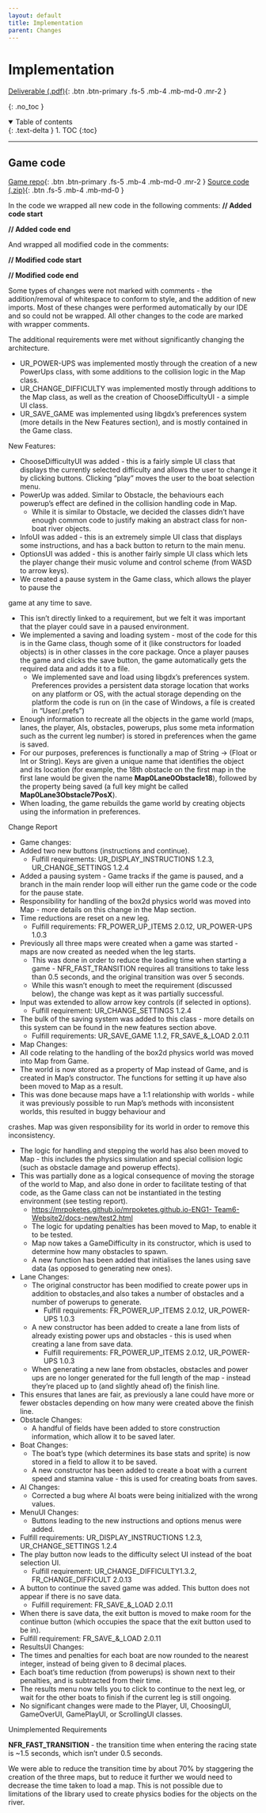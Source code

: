 ```yaml
---
layout: default
title: Implementation
parent: Changes
---
```


# Implementation

[Deliverable (.pdf)](../assets/deliverables-new/Impl2.pdf){: .btn .btn-primary .fs-5 .mb-4 .mb-md-0 .mr-2 }

{: .no_toc }

<details open markdown="block">
  <summary>
    Table of contents
  </summary>
  {: .text-delta }
1. TOC
{:toc}
</details>

---

## Game code

[Game repo](https://github.com/MrPoketes/ENG1-TEAM6-ASSESSMENT-2){: .btn .btn-primary .fs-5 .mb-4 .mb-md-0 .mr-2 } [Source code (.zip)](../assets/deliverables-new/sourceCode.zip){: .btn .fs-5 .mb-4 .mb-md-0 }

In the code we wrapped all new code in the following comments: **// Added code start**

**// Added code end**

And wrapped all modified code in the comments:

**// Modified code start**

**// Modified code end**

Some types of changes were not marked with comments - the addition/removal of whitespace to conform to style, and the addition of new imports. Most of these changes were performed automatically by our IDE and so could not be wrapped. All other changes to the code are marked with wrapper comments.

The additional requirements were met without significantly changing the architecture.

- UR_POWER-UPS was implemented mostly through the creation of a new PowerUps class, with some additions to the collision logic in the Map class.
- UR_CHANGE_DIFFICULTY was implemented mostly through additions to the Map class, as well as the creation of ChooseDifficultyUI - a simple UI class.
- UR_SAVE_GAME was implemented using libgdx’s preferences system (more details in the New Features section), and is mostly contained in the Game class.

New Features:

- ChooseDifficultyUI was added - this is a fairly simple UI class that displays the currently selected difficulty and allows the user to change it by clicking buttons. Clicking “play” moves the user to the boat selection menu.
- PowerUp was added. Similar to Obstacle, the behaviours each powerup’s effect are defined in the collision handling code in Map.
  - While it is similar to Obstacle, we decided the classes didn’t have enough common code to justify making an abstract class for non-boat river objects.
- InfoUI was added - this is an extremely simple UI class that displays some instructions, and has a back button to return to the main menu.
- OptionsUI was added - this is another fairly simple UI class which lets the player change their music volume and control scheme (from WASD to arrow keys).
- We created a pause system in the Game class, which allows the player to pause the

game at any time to save.

- This isn’t directly linked to a requirement, but we felt it was important that the player could save in a paused environment.
- We implemented a saving and loading system - most of the code for this is in the Game class, though some of it (like constructors for loaded objects) is in other classes in the core package. Once a player pauses the game and clicks the save button, the game automatically gets the required data and adds it to a file.
  - We implemented save and load using libgdx’s preferences system. Preferences provides a persistent data storage location that works on any platform or OS, with the actual storage depending on the platform the code is run on (in the case of Windows, a file is created in “User/.prefs”)
- Enough information to recreate all the objects in the game world (maps, lanes, the player, AIs, obstacles, powerups, plus some meta information such as the current leg number) is stored in preferences when the game is saved.
- For our purposes, preferences is functionally a map of String -> (Float or Int or String). Keys are given a unique name that identifies the object and its location (for example, the 18th obstacle on the first map in the first lane would be given the name **Map0Lane0Obstacle18**), followed by the property being saved (a full key might be called **Map0Lane3Obstacle7PosX**).
- When loading, the game rebuilds the game world by creating objects using the information in preferences.

Change Report

- Game changes:
- Added two new buttons (instructions and continue).
  - Fulfill requirements: UR_DISPLAY_INSTRUCTIONS 1.2.3, UR_CHANGE_SETTINGS 1.2.4
- Added a pausing system - Game tracks if the game is paused, and a branch in the main render loop will either run the game code or the code for the pause state.
- Responsibility for handling of the box2d physics world was moved into Map - more details on this change in the Map section.
- Time reductions are reset on a new leg.
  - Fulfill requirements: FR_POWER_UP_ITEMS 2.0.12, UR_POWER-UPS 1.0.3
- Previously all three maps were created when a game was started - maps are now created as needed when the leg starts.
  - This was done in order to reduce the loading time when starting a game - NFR_FAST_TRANSITION requires all transitions to take less than 0.5 seconds, and the original transition was over 5 seconds.
  - While this wasn’t enough to meet the requirement (discussed below), the change was kept as it was partially successful.
- Input was extended to allow arrow key controls (if selected in options).
  - Fulfill requirement: UR_CHANGE_SETTINGS 1.2.4
- The bulk of the saving system was added to this class - more details on this system can be found in the new features section above.
  - Fulfill requirements: UR_SAVE_GAME 1.1.2, FR_SAVE\_&_LOAD 2.0.11
- Map Changes:
- All code relating to the handling of the box2d physics world was moved into Map from Game.
- The world is now stored as a property of Map instead of Game, and is created in Map’s constructor. The functions for setting it up have also been moved to Map as a result.
- This was done because maps have a 1:1 relationship with worlds - while it was previously possible to run Map’s methods with inconsistent worlds, this resulted in buggy behaviour and

crashes. Map was given responsibility for its world in order to remove this inconsistency.

- The logic for handling and stepping the world has also been moved to Map - this includes the physics simulation and special collision logic (such as obstacle damage and powerup effects).
- This was partially done as a logical consequence of moving the storage of the world to Map, and also done in order to facilitate testing of that code, as the Game class can not be instantiated in the testing environment (see testing report).
  - [https://mrpoketes.github.io/mrpoketes.github.io-ENG1- Team6-Website2/docs-new/test2.html](https://mrpoketes.github.io/mrpoketes.github.io-ENG1-Team6-Website2/docs-new/test2.html)
  - The logic for updating penalties has been moved to Map, to enable it to be tested.
  - Map now takes a GameDifficulty in its constructor, which is used to determine how many obstacles to spawn.
  - A new function has been added that initialises the lanes using save data (as opposed to generating new ones).
- Lane Changes:
  - The original constructor has been modified to create power ups in addition to obstacles,and also takes a number of obstacles and a number of powerups to generate.
    - Fulfill requirements: FR_POWER_UP_ITEMS 2.0.12, UR_POWER-UPS 1.0.3
  - A new constructor has been added to create a lane from lists of already existing power ups and obstacles - this is used when creating a lane from save data.
    - Fulfill requirements: FR_POWER_UP_ITEMS 2.0.12, UR_POWER-UPS 1.0.3
  - When generating a new lane from obstacles, obstacles and power ups are no longer generated for the full length of the map - instead they’re placed up to (and slightly ahead of) the finish line.
- This ensures that lanes are fair, as previously a lane could have more or fewer obstacles depending on how many were created above the finish line.
- Obstacle Changes:
  - A handful of fields have been added to store construction information, which allow it to be saved later.
- Boat Changes:
  - The boat’s type (which determines its base stats and sprite) is now stored in a field to allow it to be saved.
  - A new constructor has been added to create a boat with a current speed and stamina value - this is used for creating boats from saves.
- AI Changes:
  - Corrected a bug where AI boats were being initialized with the wrong values.
- MenuUI Changes:
  - Buttons leading to the new instructions and options menus were added.
- Fulfill requirements: UR_DISPLAY_INSTRUCTIONS 1.2.3, UR_CHANGE_SETTINGS 1.2.4
- The play button now leads to the difficulty select UI instead of the boat selection UI.
  - Fulfill requirement: UR_CHANGE_DIFFICULTY1.3.2, FR_CHANGE_DIFFICULT 2.0.13
- A button to continue the saved game was added. This button does not appear if there is no save data.
  - Fulfill requirement: FR_SAVE\_&_LOAD 2.0.11
- When there is save data, the exit button is moved to make room for the continue button (which occupies the space that the exit button used to be in).
- Fulfill requirement: FR_SAVE\_&_LOAD 2.0.11
- ResultsUI Changes:
- The times and penalties for each boat are now rounded to the nearest integer, instead of being given to 8 decimal places.
- Each boat’s time reduction (from powerups) is shown next to their penalties, and is subtracted from their time.
- The results menu now tells you to click to continue to the next leg, or wait for the other boats to finish if the current leg is still ongoing.
- No significant changes were made to the Player, UI, ChoosingUI, GameOverUI, GamePlayUI, or ScrollingUI classes.

Unimplemented Requirements

**NFR_FAST_TRANSITION** - the transition time when entering the racing state is ~1.5 seconds, which isn’t under 0.5 seconds.

We were able to reduce the transition time by about 70% by staggering the creation of the three maps, but to reduce it further we would need to decrease the time taken to load a map. This is not possible due to limitations of the library used to create physics bodies for the objects on the river.
